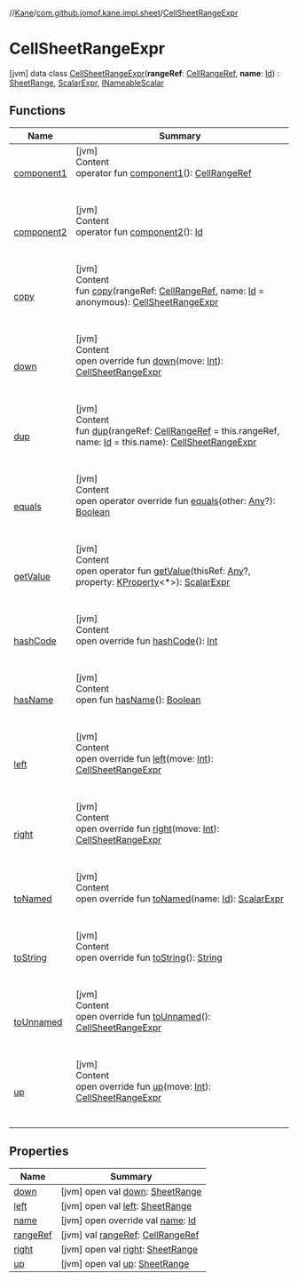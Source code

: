 //[Kane](../../index.md)/[com.github.jomof.kane.impl.sheet](../index.md)/[CellSheetRangeExpr](index.md)



# CellSheetRangeExpr  
 [jvm] data class [CellSheetRangeExpr](index.md)(**rangeRef**: [CellRangeRef](../../com.github.jomof.kane.impl/-cell-range-ref/index.md), **name**: [Id](../../com.github.jomof.kane.impl/index.md#%5Bcom.github.jomof.kane.impl%2FId%2F%2F%2FPointingToDeclaration%2F%5D%2FClasslikes%2F-2060307422)) : [SheetRange](../-sheet-range/index.md), [ScalarExpr](../../com.github.jomof.kane/-scalar-expr/index.md), [INameableScalar](../../com.github.jomof.kane/-i-nameable-scalar/index.md)   


## Functions  
  
|  Name|  Summary| 
|---|---|
| <a name="com.github.jomof.kane.impl.sheet/CellSheetRangeExpr/component1/#/PointingToDeclaration/"></a>[component1](component1.md)| <a name="com.github.jomof.kane.impl.sheet/CellSheetRangeExpr/component1/#/PointingToDeclaration/"></a>[jvm]  <br>Content  <br>operator fun [component1](component1.md)(): [CellRangeRef](../../com.github.jomof.kane.impl/-cell-range-ref/index.md)  <br><br><br>
| <a name="com.github.jomof.kane.impl.sheet/CellSheetRangeExpr/component2/#/PointingToDeclaration/"></a>[component2](component2.md)| <a name="com.github.jomof.kane.impl.sheet/CellSheetRangeExpr/component2/#/PointingToDeclaration/"></a>[jvm]  <br>Content  <br>operator fun [component2](component2.md)(): [Id](../../com.github.jomof.kane.impl/index.md#%5Bcom.github.jomof.kane.impl%2FId%2F%2F%2FPointingToDeclaration%2F%5D%2FClasslikes%2F-2060307422)  <br><br><br>
| <a name="com.github.jomof.kane.impl.sheet/CellSheetRangeExpr/copy/#com.github.jomof.kane.impl.CellRangeRef#kotlin.Any/PointingToDeclaration/"></a>[copy](copy.md)| <a name="com.github.jomof.kane.impl.sheet/CellSheetRangeExpr/copy/#com.github.jomof.kane.impl.CellRangeRef#kotlin.Any/PointingToDeclaration/"></a>[jvm]  <br>Content  <br>fun [copy](copy.md)(rangeRef: [CellRangeRef](../../com.github.jomof.kane.impl/-cell-range-ref/index.md), name: [Id](../../com.github.jomof.kane.impl/index.md#%5Bcom.github.jomof.kane.impl%2FId%2F%2F%2FPointingToDeclaration%2F%5D%2FClasslikes%2F-2060307422) = anonymous): [CellSheetRangeExpr](index.md)  <br><br><br>
| <a name="com.github.jomof.kane.impl.sheet/CellSheetRangeExpr/down/#kotlin.Int/PointingToDeclaration/"></a>[down](down.md)| <a name="com.github.jomof.kane.impl.sheet/CellSheetRangeExpr/down/#kotlin.Int/PointingToDeclaration/"></a>[jvm]  <br>Content  <br>open override fun [down](down.md)(move: [Int](https://kotlinlang.org/api/latest/jvm/stdlib/kotlin/-int/index.html)): [CellSheetRangeExpr](index.md)  <br><br><br>
| <a name="com.github.jomof.kane.impl.sheet/CellSheetRangeExpr/dup/#com.github.jomof.kane.impl.CellRangeRef#kotlin.Any/PointingToDeclaration/"></a>[dup](dup.md)| <a name="com.github.jomof.kane.impl.sheet/CellSheetRangeExpr/dup/#com.github.jomof.kane.impl.CellRangeRef#kotlin.Any/PointingToDeclaration/"></a>[jvm]  <br>Content  <br>fun [dup](dup.md)(rangeRef: [CellRangeRef](../../com.github.jomof.kane.impl/-cell-range-ref/index.md) = this.rangeRef, name: [Id](../../com.github.jomof.kane.impl/index.md#%5Bcom.github.jomof.kane.impl%2FId%2F%2F%2FPointingToDeclaration%2F%5D%2FClasslikes%2F-2060307422) = this.name): [CellSheetRangeExpr](index.md)  <br><br><br>
| <a name="kotlin/Any/equals/#kotlin.Any?/PointingToDeclaration/"></a>[equals](../../com.github.jomof.kane.impl.visitor/-difference-visitor/index.md#%5Bkotlin%2FAny%2Fequals%2F%23kotlin.Any%3F%2FPointingToDeclaration%2F%5D%2FFunctions%2F-2060307422)| <a name="kotlin/Any/equals/#kotlin.Any?/PointingToDeclaration/"></a>[jvm]  <br>Content  <br>open operator override fun [equals](../../com.github.jomof.kane.impl.visitor/-difference-visitor/index.md#%5Bkotlin%2FAny%2Fequals%2F%23kotlin.Any%3F%2FPointingToDeclaration%2F%5D%2FFunctions%2F-2060307422)(other: [Any](https://kotlinlang.org/api/latest/jvm/stdlib/kotlin/-any/index.html)?): [Boolean](https://kotlinlang.org/api/latest/jvm/stdlib/kotlin/-boolean/index.html)  <br><br><br>
| <a name="com.github.jomof.kane/ScalarExpr/getValue/#kotlin.Any?#kotlin.reflect.KProperty[*]/PointingToDeclaration/"></a>[getValue](../../com.github.jomof.kane/-scalar-expr/get-value.md)| <a name="com.github.jomof.kane/ScalarExpr/getValue/#kotlin.Any?#kotlin.reflect.KProperty[*]/PointingToDeclaration/"></a>[jvm]  <br>Content  <br>open operator fun [getValue](../../com.github.jomof.kane/-scalar-expr/get-value.md)(thisRef: [Any](https://kotlinlang.org/api/latest/jvm/stdlib/kotlin/-any/index.html)?, property: [KProperty](https://kotlinlang.org/api/latest/jvm/stdlib/kotlin.reflect/-k-property/index.html)<*>): [ScalarExpr](../../com.github.jomof.kane/-scalar-expr/index.md)  <br><br><br>
| <a name="kotlin/Any/hashCode/#/PointingToDeclaration/"></a>[hashCode](../../com.github.jomof.kane.impl.visitor/-difference-visitor/index.md#%5Bkotlin%2FAny%2FhashCode%2F%23%2FPointingToDeclaration%2F%5D%2FFunctions%2F-2060307422)| <a name="kotlin/Any/hashCode/#/PointingToDeclaration/"></a>[jvm]  <br>Content  <br>open override fun [hashCode](../../com.github.jomof.kane.impl.visitor/-difference-visitor/index.md#%5Bkotlin%2FAny%2FhashCode%2F%23%2FPointingToDeclaration%2F%5D%2FFunctions%2F-2060307422)(): [Int](https://kotlinlang.org/api/latest/jvm/stdlib/kotlin/-int/index.html)  <br><br><br>
| <a name="com.github.jomof.kane/INameable/hasName/#/PointingToDeclaration/"></a>[hasName](../../com.github.jomof.kane/-i-nameable/has-name.md)| <a name="com.github.jomof.kane/INameable/hasName/#/PointingToDeclaration/"></a>[jvm]  <br>Content  <br>open fun [hasName](../../com.github.jomof.kane/-i-nameable/has-name.md)(): [Boolean](https://kotlinlang.org/api/latest/jvm/stdlib/kotlin/-boolean/index.html)  <br><br><br>
| <a name="com.github.jomof.kane.impl.sheet/CellSheetRangeExpr/left/#kotlin.Int/PointingToDeclaration/"></a>[left](left.md)| <a name="com.github.jomof.kane.impl.sheet/CellSheetRangeExpr/left/#kotlin.Int/PointingToDeclaration/"></a>[jvm]  <br>Content  <br>open override fun [left](left.md)(move: [Int](https://kotlinlang.org/api/latest/jvm/stdlib/kotlin/-int/index.html)): [CellSheetRangeExpr](index.md)  <br><br><br>
| <a name="com.github.jomof.kane.impl.sheet/CellSheetRangeExpr/right/#kotlin.Int/PointingToDeclaration/"></a>[right](right.md)| <a name="com.github.jomof.kane.impl.sheet/CellSheetRangeExpr/right/#kotlin.Int/PointingToDeclaration/"></a>[jvm]  <br>Content  <br>open override fun [right](right.md)(move: [Int](https://kotlinlang.org/api/latest/jvm/stdlib/kotlin/-int/index.html)): [CellSheetRangeExpr](index.md)  <br><br><br>
| <a name="com.github.jomof.kane.impl.sheet/CellSheetRangeExpr/toNamed/#kotlin.Any/PointingToDeclaration/"></a>[toNamed](to-named.md)| <a name="com.github.jomof.kane.impl.sheet/CellSheetRangeExpr/toNamed/#kotlin.Any/PointingToDeclaration/"></a>[jvm]  <br>Content  <br>open override fun [toNamed](to-named.md)(name: [Id](../../com.github.jomof.kane.impl/index.md#%5Bcom.github.jomof.kane.impl%2FId%2F%2F%2FPointingToDeclaration%2F%5D%2FClasslikes%2F-2060307422)): [ScalarExpr](../../com.github.jomof.kane/-scalar-expr/index.md)  <br><br><br>
| <a name="com.github.jomof.kane.impl.sheet/CellSheetRangeExpr/toString/#/PointingToDeclaration/"></a>[toString](to-string.md)| <a name="com.github.jomof.kane.impl.sheet/CellSheetRangeExpr/toString/#/PointingToDeclaration/"></a>[jvm]  <br>Content  <br>open override fun [toString](to-string.md)(): [String](https://kotlinlang.org/api/latest/jvm/stdlib/kotlin/-string/index.html)  <br><br><br>
| <a name="com.github.jomof.kane.impl.sheet/CellSheetRangeExpr/toUnnamed/#/PointingToDeclaration/"></a>[toUnnamed](to-unnamed.md)| <a name="com.github.jomof.kane.impl.sheet/CellSheetRangeExpr/toUnnamed/#/PointingToDeclaration/"></a>[jvm]  <br>Content  <br>open override fun [toUnnamed](to-unnamed.md)(): [CellSheetRangeExpr](index.md)  <br><br><br>
| <a name="com.github.jomof.kane.impl.sheet/CellSheetRangeExpr/up/#kotlin.Int/PointingToDeclaration/"></a>[up](up.md)| <a name="com.github.jomof.kane.impl.sheet/CellSheetRangeExpr/up/#kotlin.Int/PointingToDeclaration/"></a>[jvm]  <br>Content  <br>open override fun [up](up.md)(move: [Int](https://kotlinlang.org/api/latest/jvm/stdlib/kotlin/-int/index.html)): [CellSheetRangeExpr](index.md)  <br><br><br>


## Properties  
  
|  Name|  Summary| 
|---|---|
| <a name="com.github.jomof.kane.impl.sheet/CellSheetRangeExpr/down/#/PointingToDeclaration/"></a>[down](index.md#%5Bcom.github.jomof.kane.impl.sheet%2FCellSheetRangeExpr%2Fdown%2F%23%2FPointingToDeclaration%2F%5D%2FProperties%2F-2060307422)| <a name="com.github.jomof.kane.impl.sheet/CellSheetRangeExpr/down/#/PointingToDeclaration/"></a> [jvm] open val [down](index.md#%5Bcom.github.jomof.kane.impl.sheet%2FCellSheetRangeExpr%2Fdown%2F%23%2FPointingToDeclaration%2F%5D%2FProperties%2F-2060307422): [SheetRange](../-sheet-range/index.md)   <br>
| <a name="com.github.jomof.kane.impl.sheet/CellSheetRangeExpr/left/#/PointingToDeclaration/"></a>[left](index.md#%5Bcom.github.jomof.kane.impl.sheet%2FCellSheetRangeExpr%2Fleft%2F%23%2FPointingToDeclaration%2F%5D%2FProperties%2F-2060307422)| <a name="com.github.jomof.kane.impl.sheet/CellSheetRangeExpr/left/#/PointingToDeclaration/"></a> [jvm] open val [left](index.md#%5Bcom.github.jomof.kane.impl.sheet%2FCellSheetRangeExpr%2Fleft%2F%23%2FPointingToDeclaration%2F%5D%2FProperties%2F-2060307422): [SheetRange](../-sheet-range/index.md)   <br>
| <a name="com.github.jomof.kane.impl.sheet/CellSheetRangeExpr/name/#/PointingToDeclaration/"></a>[name](name.md)| <a name="com.github.jomof.kane.impl.sheet/CellSheetRangeExpr/name/#/PointingToDeclaration/"></a> [jvm] open override val [name](name.md): [Id](../../com.github.jomof.kane.impl/index.md#%5Bcom.github.jomof.kane.impl%2FId%2F%2F%2FPointingToDeclaration%2F%5D%2FClasslikes%2F-2060307422)   <br>
| <a name="com.github.jomof.kane.impl.sheet/CellSheetRangeExpr/rangeRef/#/PointingToDeclaration/"></a>[rangeRef](range-ref.md)| <a name="com.github.jomof.kane.impl.sheet/CellSheetRangeExpr/rangeRef/#/PointingToDeclaration/"></a> [jvm] val [rangeRef](range-ref.md): [CellRangeRef](../../com.github.jomof.kane.impl/-cell-range-ref/index.md)   <br>
| <a name="com.github.jomof.kane.impl.sheet/CellSheetRangeExpr/right/#/PointingToDeclaration/"></a>[right](index.md#%5Bcom.github.jomof.kane.impl.sheet%2FCellSheetRangeExpr%2Fright%2F%23%2FPointingToDeclaration%2F%5D%2FProperties%2F-2060307422)| <a name="com.github.jomof.kane.impl.sheet/CellSheetRangeExpr/right/#/PointingToDeclaration/"></a> [jvm] open val [right](index.md#%5Bcom.github.jomof.kane.impl.sheet%2FCellSheetRangeExpr%2Fright%2F%23%2FPointingToDeclaration%2F%5D%2FProperties%2F-2060307422): [SheetRange](../-sheet-range/index.md)   <br>
| <a name="com.github.jomof.kane.impl.sheet/CellSheetRangeExpr/up/#/PointingToDeclaration/"></a>[up](index.md#%5Bcom.github.jomof.kane.impl.sheet%2FCellSheetRangeExpr%2Fup%2F%23%2FPointingToDeclaration%2F%5D%2FProperties%2F-2060307422)| <a name="com.github.jomof.kane.impl.sheet/CellSheetRangeExpr/up/#/PointingToDeclaration/"></a> [jvm] open val [up](index.md#%5Bcom.github.jomof.kane.impl.sheet%2FCellSheetRangeExpr%2Fup%2F%23%2FPointingToDeclaration%2F%5D%2FProperties%2F-2060307422): [SheetRange](../-sheet-range/index.md)   <br>


